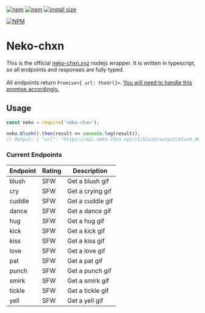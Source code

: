 [![npm](https://img.shields.io/npm/v/neko-chxn.svg)](https://www.npmjs.com/package/neko-chxn)
[![npm](https://img.shields.io/npm/dt/neko-chxn.svg?maxAge=3600)](https://www.npmjs.com/package/neko-chxn)
[![install size](https://packagephobia.now.sh/badge?p=neko-chxn)](https://packagephobia.now.sh/result?p=neko-chxn)

[![NPM](https://nodei.co/npm/neko-chxn.png?downloads=true&downloadRank=true&stars=true)](https://nodei.co/npm/neko-chxn/)

# Neko-chxn

This is the official [neko-chxn.xyz](https://neko-chxn.xyz/) nodejs wrapper. It is written in typescript, so all endpoints and responses are fully typed. <br><br>
All endpoints return `Promise<{ url: theUrl}>`. [You will need to handle this promise accordingly.](https://developer.mozilla.org/en-US/docs/Web/JavaScript/Guide/Using_promises)

## Usage

```js
const neko = require('neko-chxn');

neko.blush().then(result => console.log(result));
// Output: { "url": "https://api.neko-chxn.xyz/v1/blush/output/blush_002.gif" }
```

### Current Endpoints

| Endpoint | Rating | Description      |
| -------- | ------ | ---------------- |
| blush    | SFW    | Get a blush gif  |
| cry      | SFW    | Get a crying gif |
| cuddle   | SFW    | Get a cuddle gif |
| dance    | SFW    | Get a dance gif  |
| hug      | SFW    | Get a hug gif    |
| kick     | SFW    | Get a kick gif   |
| kiss     | SFW    | Get a kiss gif   |
| love     | SFW    | Get a love gif   |
| pat      | SFW    | Get a pat gif    |
| punch    | SFW    | Get a punch gif  |
| smirk    | SFW    | Get a smirk gif  |
| tickle   | SFW    | Get a tickle gif |
| yell     | SFW    | Get a yell gif   |
